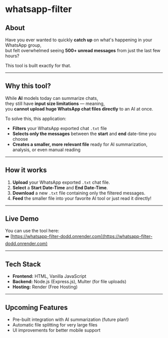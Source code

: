 # whatsapp-filter

## About

Have you ever wanted to quickly **catch up** on what's happening in your WhatsApp group,  
but felt overwhelmed seeing **500+ unread messages** from just the last few hours?

This tool is built exactly for that.

---

## Why this tool?

While **AI** models today can summarize chats,  
they still have **input size limitations** — meaning,  
you **cannot upload huge WhatsApp chat files directly** to an AI at once.

To solve this, this application:

- **Filters** your WhatsApp exported chat `.txt` file
- **Selects only the messages** between the **start** and **end** date-time you choose
- **Creates a smaller, more relevant file** ready for AI summarization, analysis, or even manual reading

---

## How it works

1. **Upload** your WhatsApp exported `.txt` chat file.
2. **Select** a **Start Date-Time** and **End Date-Time**.
3. **Download** a new `.txt` file containing only the filtered messages.
4. **Feed** the smaller file into your favorite AI tool or just read it directly!

---

## Live Demo

You can use the tool here:  
➡️ [https://whatsapp-filter-dodd.onrender.com](https://whatsapp-filter-dodd.onrender.com)

---

## Tech Stack

- **Frontend:** HTML, Vanilla JavaScript
- **Backend:** Node.js (Express.js), Multer (for file uploads)
- **Hosting:** Render (Free Hosting)

---

## Upcoming Features

- Pre-built integration with AI summarization (future plan!)
- Automatic file splitting for very large files
- UI improvements for better mobile support
